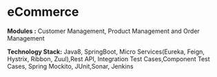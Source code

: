 # eCommerce

**Modules :** Customer Management, Product Management and Order Management

**Technology Stack:** Java8, SpringBoot, Micro Services(Eureka, Feign, Hystrix, Ribbon, Zuul),Rest API, 
Integration Test Cases,Component Test Cases, Spring Mockito, JUnit,Sonar, Jenkins